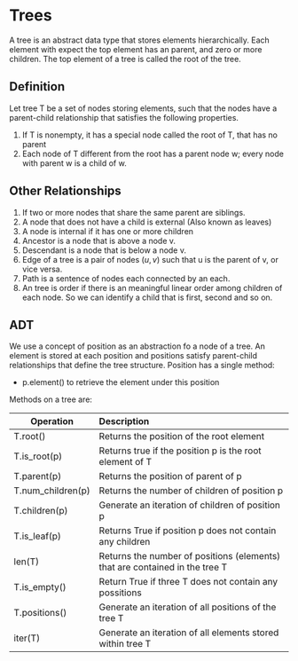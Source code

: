 # Trees
A tree is an abstract data type that stores elements hierarchically. Each element with expect the top element has an parent, and zero or more children. The top element of a tree is called the root of the tree. 

## Definition
Let tree T be a set of nodes storing elements, such that the nodes have a parent-child relationship that satisfies the following properties.
1. If T is nonempty, it has a special node called the root of T, that has no parent
2. Each node of T different from the root has a parent node w; every node with parent w is a child of w. 

## Other Relationships

1. If two or more nodes that share the same parent are siblings. 
2. A node that does not have a child is external (Also known as leaves)
3. A node is internal if it has one or more children
4. Ancestor is a node that is above a node v. 
5. Descendant is a node that is below a node v. 
6. Edge of a tree is a pair of nodes $(u,v)$ such that u is the parent of v, or vice versa. 
7. Path is a sentence of nodes each connected by an each. 
8. An tree is order if there is an meaningful linear order among children of each node. So we can identify a child that is first, second and so on.


## ADT
We use a concept of position as an abstraction fo a node of a tree. An element is stored at each position and positions satisfy parent-child relationships that define the tree structure. Position has a single method:

* p.element() to retrieve the element under this position

Methods on a tree are:


| Operation        | Description |
| ------------- |:-------------|
| T.root()     | Returns the position of the root element      |
| T.is_root(p)       | Returns true if the position p is the root element of T       |
| T.parent(p)       | Returns the position of parent of p     |
| T.num_children(p) | Returns the number of children of position p        |
| T.children(p)       |  Generate an iteration of children of position p      |
| T.is_leaf(p) | Returns True if position p does not contain any children |
| len(T) | Returns the number of positions (elements) that are contained in the tree T |
| T.is_empty()| Return True if three T does not contain any possitions |
| T.positions()| Generate an iteration of all positions of the tree T |
| iter(T) | Generate an iteration of all elements stored within tree T|